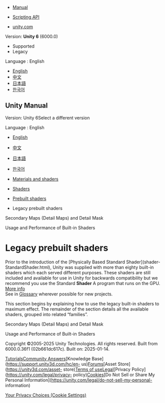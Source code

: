 [](https://docs.unity3d.com)

  * [Manual](../Manual/index.html)
  * [Scripting API](../ScriptReference/index.html)

  * [unity.com](https://unity.com/)

Version: **Unity 6** (6000.0)

  * Supported
  * Legacy

Language : English

  * [English](/Manual/Built-inShaderGuide.html)
  * [中文](/cn/current/Manual/Built-inShaderGuide.html)
  * [日本語](/ja/current/Manual/Built-inShaderGuide.html)
  * [한국어](/kr/current/Manual/Built-inShaderGuide.html)

[](https://docs.unity3d.com)

## Unity Manual

Version: Unity 6Select a different version

Language : English

  * [English](/Manual/Built-inShaderGuide.html)
  * [中文](/cn/current/Manual/Built-inShaderGuide.html)
  * [日本語](/ja/current/Manual/Built-inShaderGuide.html)
  * [한국어](/kr/current/Manual/Built-inShaderGuide.html)

  * [Materials and shaders](materials-and-shaders.html)
  * [Shaders](Shaders.html)
  * [Prebuilt shaders](shader-built-in-landing.html)
  * Legacy prebuilt shaders

[](StandardShaderMaterialParameterDetail.html)

Secondary Maps (Detail Maps) and Detail Mask

[](shader-Performance.html)

Usage and Performance of Built-in Shaders

# Legacy prebuilt shaders

Prior to the introduction of the [Physically Based Standard Shader](shader-
StandardShader.html), Unity was supplied with more than eighty built-in
shaders which each served different purposes. These shaders are still included
and available for use in Unity for backwards compatibility but we recommend
you use the Standard **Shader** A program that runs on the GPU. [More
info](Shaders.html)  
See in [Glossary](Glossary.html#Shader) wherever possible for new projects.

This section begins by explaining how to use the legacy built-in shaders to
maximum effect. The remainder of the section details all the available
shaders, grouped into related “families”.

[](StandardShaderMaterialParameterDetail.html)

Secondary Maps (Detail Maps) and Detail Mask

[](shader-Performance.html)

Usage and Performance of Built-in Shaders

Copyright ©2005-2025 Unity Technologies. All rights reserved. Built from
6000.0.36f1 (02b661dc617c). Built on: 2025-01-14.

[Tutorials](https://learn.unity.com/)[Community
Answers](https://answers.unity3d.com)[Knowledge
Base](https://support.unity3d.com/hc/en-
us)[Forums](https://forum.unity3d.com)[Asset Store](https://unity3d.com/asset-
store)[Terms of
use](https://docs.unity3d.com/Manual/TermsOfUse.html)[Legal](https://unity.com/legal)[Privacy
Policy](https://unity.com/legal/privacy-
policy)[Cookies](https://unity.com/legal/cookie-policy)[Do Not Sell or Share
My Personal Information](https://unity.com/legal/do-not-sell-my-personal-
information)

[Your Privacy Choices (Cookie Settings)](javascript:void\(0\);)

